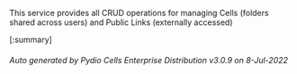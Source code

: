 






This service provides all CRUD operations for managing Cells (folders shared across users) and Public Links (externally accessed)

[:summary]

###### Auto generated by Pydio Cells Enterprise Distribution v3.0.9 on 8-Jul-2022

